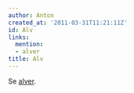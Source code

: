 ```yaml
---
author: Anton
created_at: '2011-03-31T11:21:11Z'
id: Alv
links:
  mention:
  - alver
title: Alv
---
```


Se [alver].

  [alver]: alver
